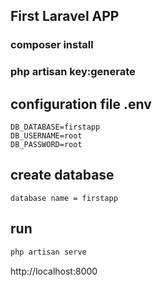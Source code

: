 ## First Laravel APP

### composer install

### php artisan key:generate

## configuration file .env

```
DB_DATABASE=firstapp
DB_USERNAME=root
DB_PASSWORD=root
```

## create database
`database name = firstapp`

## run 
```bash
php artisan serve
```

http://localhost:8000
